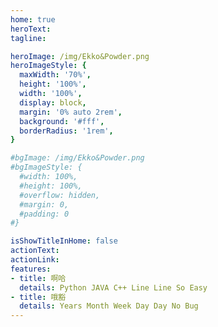 ```yaml
---
home: true
heroText: 
tagline: 

heroImage: /img/Ekko&Powder.png
heroImageStyle: {
  maxWidth: '70%',
  height: '100%',
  width: '100%',
  display: block,
  margin: '0% auto 2rem',
  background: '#fff',
  borderRadius: '1rem',
}

#bgImage: /img/Ekko&Powder.png
#bgImageStyle: {
  #width: 100%,
  #height: 100%,
  #overflow: hidden,
  #margin: 0,
  #padding: 0
#}

isShowTitleInHome: false
actionText:
actionLink:
features:
- title: 啊哈
  details: Python JAVA C++ Line Line So Easy
- title: 哦豁
  details: Years Month Week Day Day No Bug
---
```


